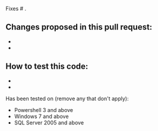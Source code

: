 Fixes # .

Changes proposed in this pull request:
 - 
 - 
 - 

How to test this code:
 - 
 - 
 - 

Has been tested on (remove any that don't apply):
 - Powershell 3 and above
 - Windows 7 and above
 - SQL Server 2005 and above
